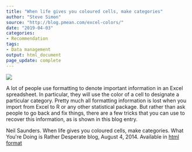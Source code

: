 ```yaml
---
title: "When life gives you coloured cells, make categories"
author: "Steve Simon"
source: "http://blog.pmean.com/excel-colors/"
date: "2019-04-03"
categories:
- Recommendation
tags:
- Data management
output: html_document
page_update: complete
---
```


![](http://www.pmean.com/new-images/19/excel-colors01.png)

<div class="notes">

A lot of people use formatting to denote important information in an Excel spreadsheet. In particular, they will use the color of a cell to designate a particular category. Pretty much all formatting information is lost when you import from Excel to R or any other statistical package. But rather than ask people to go back and fix things, there are a few tricks that you can use to recover this information, as is shown in this blog entry.

Neil Saunders. When life gives you coloured cells, make categories. What You're Doing is Rather Desperate blog, August 4, 2014. Available in [html format][sau1]

[sau1]: https://nsaunders.wordpress.com/2014/08/06/when-life-gives-you-coloured-cells-make-categories/

</div>
